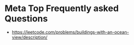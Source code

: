 # Meta Top Frequently asked Questions
* https://leetcode.com/problems/buildings-with-an-ocean-view/description/
